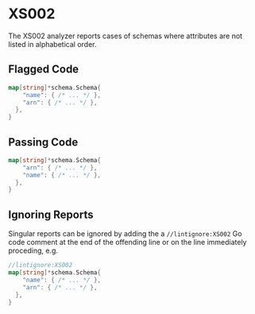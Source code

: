 # XS002

The XS002 analyzer reports cases of schemas where attributes are not listed in alphabetical order.

## Flagged Code

```go
map[string]*schema.Schema{
    "name": { /* ... */ },
    "arn": { /* ... */ },
  },
}
```

## Passing Code

```go
map[string]*schema.Schema{
    "arn": { /* ... */ },
    "name": { /* ... */ },
  },
}
```

## Ignoring Reports

Singular reports can be ignored by adding the a `//lintignore:XS002` Go code comment at the end of the offending line or on the line immediately proceding, e.g.

```go
//lintignore:XS002
map[string]*schema.Schema{
    "name": { /* ... */ },
    "arn": { /* ... */ },
  },
}
```
